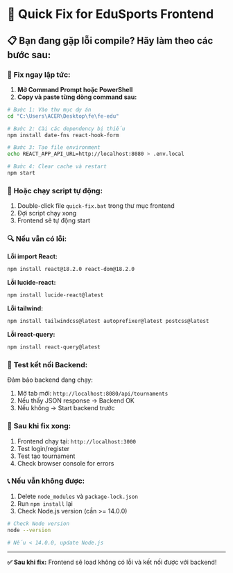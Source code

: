 # 🚨 Quick Fix for EduSports Frontend

## 📋 Bạn đang gặp lỗi compile? Hãy làm theo các bước sau:

### 🔧 **Fix ngay lập tức:**

1. **Mở Command Prompt hoặc PowerShell**
2. **Copy và paste từng dòng command sau:**

```bash
# Bước 1: Vào thư mục dự án
cd "C:\Users\ACER\Desktop\fe\fe-edu"

# Bước 2: Cài các dependency bị thiếu
npm install date-fns react-hook-form

# Bước 3: Tạo file environment
echo REACT_APP_API_URL=http://localhost:8080 > .env.local

# Bước 4: Clear cache và restart
npm start
```

### 🚀 **Hoặc chạy script tự động:**

1. Double-click file `quick-fix.bat` trong thư mục frontend
2. Đợi script chạy xong
3. Frontend sẽ tự động start

### 🔍 **Nếu vẫn có lỗi:**

**Lỗi import React:**
```bash
npm install react@18.2.0 react-dom@18.2.0
```

**Lỗi lucide-react:**
```bash
npm install lucide-react@latest
```

**Lỗi tailwind:**
```bash
npm install tailwindcss@latest autoprefixer@latest postcss@latest
```

**Lỗi react-query:**
```bash
npm install react-query@latest
```

### 📱 **Test kết nối Backend:**

Đảm bảo backend đang chạy:
1. Mở tab mới: `http://localhost:8080/api/tournaments`
2. Nếu thấy JSON response → Backend OK
3. Nếu không → Start backend trước

### 🎯 **Sau khi fix xong:**

1. Frontend chạy tại: `http://localhost:3000`
2. Test login/register
3. Test tạo tournament
4. Check browser console for errors

### 📞 **Nếu vẫn không được:**

1. Delete `node_modules` và `package-lock.json`
2. Run `npm install` lại
3. Check Node.js version (cần >= 14.0.0)

```bash
# Check Node version
node --version

# Nếu < 14.0.0, update Node.js
```

---

**✅ Sau khi fix:** Frontend sẽ load không có lỗi và kết nối được với backend!
